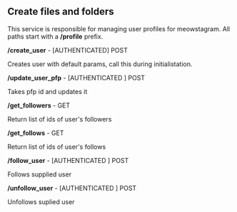
## Create files and folders

This service is responsible for managing user profiles for meowstagram. All paths start with a **/profile** prefix. 

**/create_user** - [AUTHENTICATED] POST

Creates user with default params, call this during initialistation. 

**/update_user_pfp** - [AUTHENTICATED ] POST

Takes pfp id and updates it 

**/get_followers** - GET

Return list of ids of user's followers

**/get_follows** - GET

Return list of ids of user's follows

**/follow_user** - [AUTHENTICATED ] POST

Follows supplied user

**/unfollow_user** - [AUTHENTICATED ] POST

Unfollows suplied user

